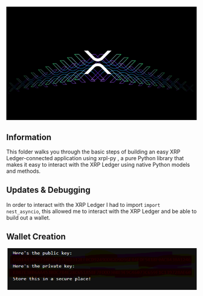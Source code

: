 
![XRP Transaction](XRPL_Transaction.png)

## Information

This folder walks you through the basic steps of building an easy XRP Ledger-connected application using xrpl-py , a pure Python  library that makes it easy to interact with the XRP Ledger using native Python models and methods.

## Updates & Debugging
In order to interact with the XRP Ledger I had to import `import nest_asyncio`, this allowed me to interact with the XRP Ledger and be able to build out a wallet.

## Wallet Creation

![Wallet Creation](xrpl_wallet.png)
